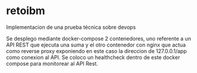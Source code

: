 # retoibm
Implementacion de una prueba técnica sobre devops

Se desplego mediante docker-compose 2 contenedores, uno referente a un API REST que ejecuta una suma y el otro contenedor con 
nginx que actua como reverse proxy exponiendo en este caso la direccion de 127.0.0.1/app como conexion al API. 
Se coloco un healthcheck dentro de este docker compose para monitorear al API Rest. 



